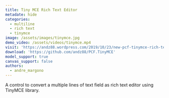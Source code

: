 ```yaml
---
title: Tiny MCE Rich Text Editor
metadate: hide
categories:
  - multiline
  - rich text
  - tinymce
image: /assets/images/tinymce.jpg
demo_video: /assets/videos/tinymce.mp4
visit: 'https://andz88.wordpress.com/2019/10/23/new-pcf-tinymce-rich-text-editor/'
download: 'https://github.com/andz88/PCF.TinyMCE'
model_support: true
canvas_support: false
authors:
  - andre_margono
---
```

A control to convert a multiple lines of text field as rich text editor using TinyMCE library.
